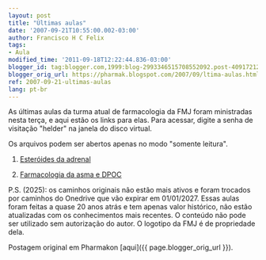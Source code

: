 ```yaml
---
layout: post
title: "Últimas aulas"
date: '2007-09-21T10:55:00.002-03:00'
author: Francisco H C Felix
tags:
- Aula
modified_time: '2011-09-18T12:22:44.836-03:00'
blogger_id: tag:blogger.com,1999:blog-2993346515708552092.post-4091721261928785131
blogger_orig_url: https://pharmak.blogspot.com/2007/09/ltima-aulas.html
ref: 2007-09-21-ultimas-aulas
lang: pt-br
---
```


As últimas aulas da turma atual de farmacologia da FMJ foram ministradas nesta terça, e aqui estão os links para elas. Para acessar, digite a senha de visitação "helder" na janela do disco virtual.

<!--more-->

Os arquivos podem ser abertos apenas no modo "somente leitura".

1) [Esteróides da adrenal](https://1drv.ms/p/s!Am6SEOdThfkKguVOAJrfoZ-K0ySdIA?e=orB3ud)

2) [Farmacologia da asma e DPOC](https://1drv.ms/p/s!Am6SEOdThfkKguVIosEGxe8R0_2gpQ?e=5tCKHo)

P.S. (2025): os caminhos originais não estão mais ativos e foram trocados por caminhos do Onedrive que vão expirar em 01/01/2027. Essas aulas foram feitas a quase 20 anos atrás e tem apenas valor histórico, não estão atualizadas com os conhecimentos mais recentes. O conteúdo não pode ser utilizado sem autorização do autor. O logotipo da FMJ é de propriedade dela.

Postagem original em Pharmakon [aqui]({{ page.blogger_orig_url }}).
